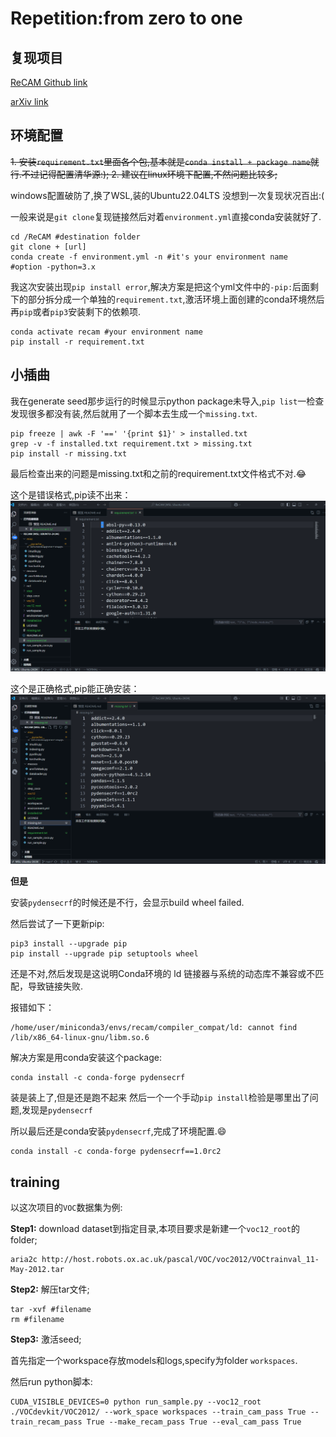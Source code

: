 # Repetition:from zero to one

## 复现项目

[ReCAM Github link](https://github.com/zhaozhengChen/ReCAM)

[arXiv link](https://arxiv.org/abs/2203.00962)

## 环境配置

~~1. 安装`requirement.txt`里面各个包,基本就是`conda install + package name`就行.不过记得配置清华源:);
2. 建议在linux环境下配置,不然问题比较多;~~

windows配置破防了,换了WSL,装的Ubuntu22.04LTS
没想到一次复现状况百出:(

一般来说是`git clone`复现链接然后对着`environment.yml`直接conda安装就好了.

```shell
cd /ReCAM #destination folder
git clone + [url] 
conda create -f environment.yml -n #it's your environment name 
#option -python=3.x
```

我这次安装出现`pip install error`,解决方案是把这个yml文件中的`-pip:`后面剩下的部分拆分成一个单独的`requirement.txt`,激活环境上面创建的conda环境然后再`pip`或者`pip3`安装剩下的依赖项.

```shell
conda activate recam #your environment name
pip install -r requirement.txt
```

## 小插曲

我在generate seed那步运行的时候显示python package未导入,`pip list`一检查发现很多都没有装,然后就用了一个脚本去生成一个`missing.txt`.

```shell
pip freeze | awk -F '==' '{print $1}' > installed.txt
grep -v -f installed.txt requirement.txt > missing.txt
pip install -r missing.txt
```

最后检查出来的问题是missing.txt和之前的requirement.txt文件格式不对.:joy:

这个是错误格式,pip读不出来：
![错误格式](之前的错误格式.png)

这个是正确格式,pip能正确安装：
![正确格式](更改之后的正确格式.png)

**但是**

安装`pydensecrf`的时候还是不行，会显示build wheel failed.

然后尝试了一下更新pip:

```shell
pip3 install --upgrade pip
pip install --upgrade pip setuptools wheel
```

还是不对,然后发现是这说明Conda环境的 ld 链接器与系统的动态库不兼容或不匹配，导致链接失败.

报错如下：

```shell
/home/user/miniconda3/envs/recam/compiler_compat/ld: cannot find /lib/x86_64-linux-gnu/libm.so.6
```

解决方案是用conda安装这个package:

```shell
conda install -c conda-forge pydensecrf
```

装是装上了,但是还是跑不起来
然后一个一个手动`pip install`检验是哪里出了问题,发现是`pydensecrf`

所以最后还是conda安装`pydensecrf`,完成了环境配置.:smile:

```shell
conda install -c conda-forge pydensecrf==1.0rc2
```

## training

以这次项目的`VOC`数据集为例:

**Step1:** download dataset到指定目录,本项目要求是新建一个`voc12_root`的folder;

```shell
aria2c http://host.robots.ox.ac.uk/pascal/VOC/voc2012/VOCtrainval_11-May-2012.tar
```

**Step2:** 解压tar文件;

```shell
tar -xvf #filename
rm #filename
```

**Step3:** 激活seed;

首先指定一个workspace存放models和logs,specify为folder `workspaces`.

然后run python脚本:

```shell
CUDA_VISIBLE_DEVICES=0 python run_sample.py --voc12_root ./VOCdevkit/VOC2012/ --work_space workspaces --train_cam_pass True --train_recam_pass True --make_recam_pass True --eval_cam_pass True 
```

